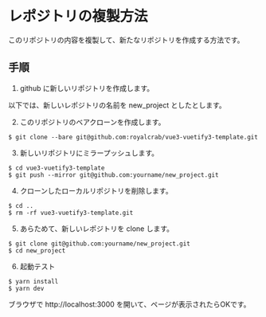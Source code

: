 # レポジトリの複製方法

このリポジトリの内容を複製して、新たなリポジトリを作成する方法です。

## 手順

1. github に新しいリポジトリを作成します。

以下では、新しいレポジトリの名前を new_project としたとします。

2. このリポジトリのベアクローンを作成します。

```
$ git clone --bare git@github.com:royalcrab/vue3-vuetify3-template.git
```

3. 新しいリポジトリにミラープッシュします。

```
$ cd vue3-vuetify3-template
$ git push --mirror git@github.com:yourname/new_project.git
```

4. クローンしたローカルリポジトリを削除します。

```
$ cd ..
$ rm -rf vue3-vuetify3-template.git
```

5. あらためて、新しいレポジトリを clone します。

```
$ git clone git@github.com:yourname/new_project.git
$ cd new_project
```

6. 起動テスト

```
$ yarn install
$ yarn dev
```

ブラウザで http://localhost:3000 を開いて、ページが表示されたらOKです。